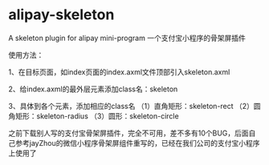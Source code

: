# alipay-skeleton
A skeleton plugin for alipay mini-program
一个支付宝小程序的骨架屏插件

使用方法：

1、在目标页面，如index页面的index.axml文件顶部引入skeleton.axml
<!--引入骨架屏模版 -->
<skeleton a:if="{{showSkeleton}}"></skeleton>

2、给index.axml的最外层元素添加class名：skeleton
<view class="container skeleton"></view>

3、具体到各个元素，添加相应的class名
（1）直角矩形：skeleton-rect
（2）圆角矩形：skeleton-radius
（3）圆形：skeleton-circle

之前下载别人写的支付宝骨架屏插件，完全不可用，差不多有10个BUG，后面自己参考jayZhou的微信小程序骨架屏组件重写的，已经在我们公司的支付宝小程序上使用了
